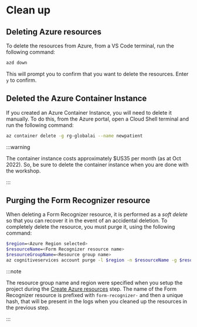 # Clean up

## Deleting Azure resources

To delete the resources from Azure, from a VS Code terminal, run the following command:

```bash
azd down
```

This will prompt you to confirm that you want to delete the resources. Enter `y` to confirm.

## Deleted the Azure Container Instance

If you created an Azure Container Instance, you will need to delete it manually. To do this, from the Azure portal, open a Cloud Shell terminal and run the following command:

```bash
az container delete -g rg-globalai --name newpatient
```

:::warning

The container instance costs approximately $US35 per month (as at Oct 2022). So, be sure to delete the container instance when you are done with the workshop.

:::

## Purging the Form Recognizer resource

When deleting a Form Recognizer resource, it is performed as a _soft delete_ so that you can recover it in the event of an accidental deletion. To completely delete the resource, you must purge it, using the following command:

```bash
$region=<Azure Region selected>
$resourceName=<Form Recognizer resource name>
$resourceGroupName=<Resource group name>
az cognitiveservices account purge -l $region -n $resourceName -g $resourceGroupName
```

:::note

The resource group name and region were specified when you setup the project during the [Create Azure resources](./20-create-azure-services.md) step. The name of the Form Recognizer resource is prefixed with `form-recognizer-` and then a unique hash, that will be present in the logs when you cleaned up the resources in the previous step.

:::
